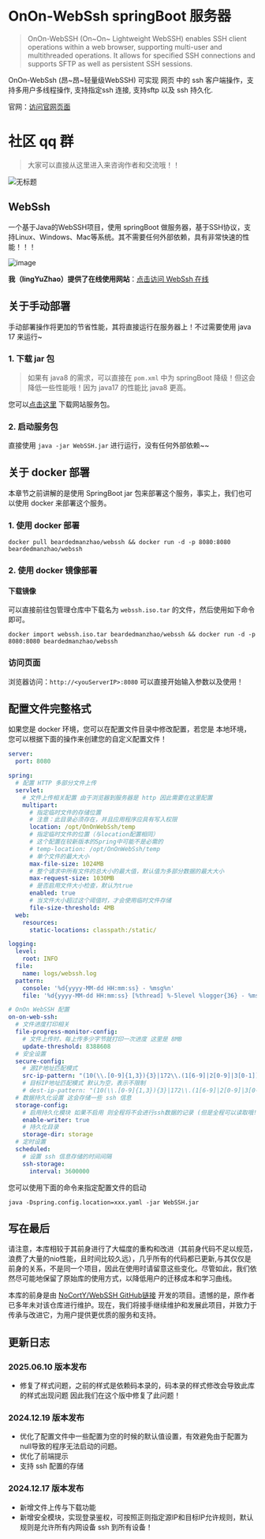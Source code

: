 # OnOn-WebSsh springBoot 服务器

> OnOn-WebSSH (On~On~ Lightweight WebSSH) enables SSH client operations within a web browser, supporting multi-user and
> multithreaded operations. It allows for specified SSH connections and supports SFTP as well as persistent SSH sessions.

OnOn-WebSsh (昂~昂~轻量级WebSSH) 可实现 网页 中的 ssh 客户端操作，支持多用户多线程操作, 支持指定ssh 连接, 支持sftp 以及
ssh 持久化.

官网：[访问官网页面](http://webssh.lingyuzhao.top:8082/about.html)

# 社区 qq 群

> 大家可以直接从这里进入来咨询作者和交流哦！！

![无标题](https://github.com/user-attachments/assets/0d33aa4c-099e-4ac1-9f0a-0ec48199da15)

## WebSsh

一个基于Java的WebSSH项目，使用 springBoot 做服务器，基于SSH协议，支持Linux、Windows、Mac等系统。其不需要任何外部依赖，具有非常快速的性能！！！

![image](https://github.com/user-attachments/assets/f4f75238-ddc8-4117-9400-70d09b422ecd)

**我（lingYuZhao）提供了在线使用网站**：[点击访问 WebSsh 在线](http://webssh.lingyuzhao.top:8082)

## 关于手动部署

手动部署操作将更加的节省性能，其将直接运行在服务器上！不过需要使用 java 17 来运行~

### 1. 下载 jar 包

> 如果有 java8 的需求，可以直接在 `pom.xml` 中为 springBoot 降级！但这会降低一些性能哦！因为 java17 的性能比 java8 更高。

您可以[点击这里](https://github.com/BeardedManZhao/WebSSH/releases) 下载网站服务包。

### 2. 启动服务包

直接使用 `java -jar WebSSH.jar` 进行运行，没有任何外部依赖~~

## 关于 docker 部署

本章节之前讲解的是使用 SpringBoot jar 包来部署这个服务，事实上，我们也可以使用 docker 来部署这个服务。

### 1. 使用 docker 部署

```shell
docker pull beardedmanzhao/webssh && docker run -d -p 8080:8080 beardedmanzhao/webssh
```

### 2. 使用 docker 镜像部署

#### 下载镜像

可以直接前往包管理仓库中下载名为 `webssh.iso.tar` 的文件，然后使用如下命令即可。
```shell
docker import webssh.iso.tar beardedmanzhao/webssh && docker run -d -p 8080:8080 beardedmanzhao/webssh
```

### 访问页面

浏览器访问：`http://<youServerIP>:8080` 可以直接开始输入参数以及使用！

## 配置文件完整格式

如果您是 docker 环境，您可以在配置文件目录中修改配置，若您是 本地环境，您可以根据下面的操作来创建您的自定义配置文件！

```yaml
server:
  port: 8080

spring:
  # 配置 HTTP 多部分文件上传
  servlet:
    # 文件上传相关配置 由于浏览器到服务器是 http 因此需要在这里配置
    multipart:
      # 指定临时文件的存储位置
      # 注意：此目录必须存在，并且应用程序应具有写入权限
      location: /opt/OnOnWebSsh/temp
      # 指定临时文件的位置（与location配置相同）
      # 这个配置在较新版本的Spring中可能不是必需的
      # temp-location: /opt/OnOnWebSsh/temp
      # 单个文件的最大大小
      max-file-size: 1024MB
      # 整个请求中所有文件的总大小的最大值，默认值为多部分数据的最大大小
      max-request-size: 1030MB
      # 是否启用文件大小检查，默认为true
      enabled: true
      # 当文件大小超过这个阈值时，才会使用临时文件存储
      file-size-threshold: 4MB
  web:
    resources:
      static-locations: classpath:/static/

logging:
  level:
    root: INFO
  file:
    name: logs/webssh.log
  pattern:
    console: '%d{yyyy-MM-dd HH:mm:ss} - %msg%n'
    file: '%d{yyyy-MM-dd HH:mm:ss} [%thread] %-5level %logger{36} - %msg%n'

# OnOn WebSSH 配置
on-on-web-ssh:
  # 文件进度打印相关
  file-progress-monitor-config:
    # 文件上传时，每上传多少字节就打印一次进度 这里是 8MB
    update-threshold: 8388608
  # 安全设置
  secure-config:
    # 源IP地址匹配模式
    src-ip-pattern: "(10(\\.[0-9]{1,3}){3}|172\\.(1[6-9]|2[0-9]|3[0-1])(\\.[0-9]{1,3}){2}|192\\.168(\\.[0-9]{1,3}){2})"
    # 目标IP地址匹配模式 默认为空，表示不限制
    # dest-ip-pattern: "(10(\\.[0-9]{1,3}){3}|172\\.(1[6-9]|2[0-9]|3[0-1])(\\.[0-9]{1,3}){2}|192\\.168(\\.[0-9]{1,3}){2})"
  # 数据持久化设置 这会存储一些 ssh 信息
  storage-config:
    # 启用持久化模块 如果不启用 则全程将不会进行ssh数据的记录 (但是全程可以读取哦!) 若启用则代表所有成功连接的 ssh 配置都会被记录！
    enable-writer: true
    # 持久化目录
    storage-dir: storage
  # 定时设置
  scheduled:
    # 设置 ssh 信息存储的时间间隔
    ssh-storage:
      interval: 3600000

```

您可以使用下面的命令来指定配置文件的启动

```shell
java -Dspring.config.location=xxx.yaml -jar WebSSH.jar
```

## 写在最后

请注意，本库相较于其前身进行了大幅度的重构和改进（其前身代码不足以规范，浪费了大量的nio性能，且时间比较久远），几乎所有的代码都已更新,与其仅仅是前身的关系，不是同一个项目，因此在使用时请留意这些变化。尽管如此，我们依然尽可能地保留了原始库的使用方式，以降低用户的迁移成本和学习曲线。

本库的前身是由 [NoCortY/WebSSH GitHub链接](https://github.com/NoCortY/WebSSH)
开发的项目。遗憾的是，原作者已多年未对该仓库进行维护。现在，我们将接手继续维护和发展此项目，并致力于传承与改进它，为用户提供更优质的服务和支持。

## 更新日志

### 2025.06.10 版本发布

- 修复了样式问题，之前的样式是依赖码本录的，码本录的样式修改会导致此库的样式出现问题 因此我们在这个版中修复了此问题！

### 2024.12.19 版本发布

- 优化了配置文件中一些配置为空的时候的默认值设置，有效避免由于配置为null导致的程序无法启动的问题。
- 优化了前端提示
- 支持 ssh 配置的存储

### 2024.12.17 版本发布

- 新增文件上传与下载功能
- 新增安全模块，实现登录鉴权，可按照正则指定源IP和目标IP允许规则，默认规则是允许所有内网设备 ssh 到所有设备！

